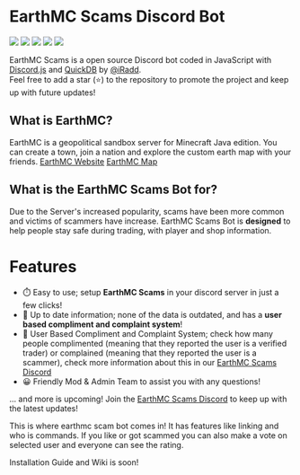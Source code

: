 # EarthMC Scams Discord Bot
![](https://img.shields.io/github/last-commit/iRadd/EarthMC-Scams?label=LAST%20UPDATED&style=for-the-badge)
![](https://img.shields.io/discord/855047300778164255?color=%237289da&style=for-the-badge)
![](https://img.shields.io/github/package-json/v/iRadd/EarthMC-Scams?color=%237289da&label=Version&style=for-the-badge)
![](https://img.shields.io/github/issues/iRadd/EarthMC-Scams?label=Issues&style=for-the-badge)
![](https://img.shields.io/github/issues-pr/iRadd/EarthMC-Scams?label=PULL%20REQUESTS&style=for-the-badge)

EarthMC Scams is a open source Discord bot coded in JavaScript with [Discord.js](https://discord.js.org) and [QuickDB](https://quickdb.js.org/) by [@iRadd](https://github.com/iRadd).  
Feel free to add a star (⭐) to the repository to promote the project and keep up with future updates!

## What is EarthMC? 
EarthMC is a geopolitical sandbox server for Minecraft Java edition. You can create a town, join a nation and explore the custom earth map with your friends.
[EarthMC Website](earthmc.net) [EarthMC Map](earthmc.net/map)

## What is the EarthMC Scams Bot for?
Due to the Server's increased popularity, scams have been more common and victims of scammers have increase. EarthMC Scams Bot is **designed** to help people stay safe during trading, with player and shop information.

# Features
- ⏱️ Easy to use; setup **EarthMC Scams** in your discord server in just a few clicks!
- 📁 Up to date information; none of the data is outdated, and has a **user based compliment and complaint system**!
- 💯 User Based Compliment and Complaint System; check how many people complimented (meaning that they reported the user is a verified trader) or complained (meaning that they reported the user is a scammer), check more information about this in our [EarthMC Scams Discord](https://discord.gg/wpFpY4wUyj)
- 😀 Friendly Mod & Admin Team to assist you with any questions!

... and more is upcoming! Join the [EarthMC Scams Discord](https://discord.gg/wpFpY4wUyj) to keep up with the latest updates!

This is where earthmc scam bot comes in! It has features like linking and who is commands. If you like or got scammed you can also make a vote on selected user and everyone can see the rating.

Installation Guide and Wiki is soon!

